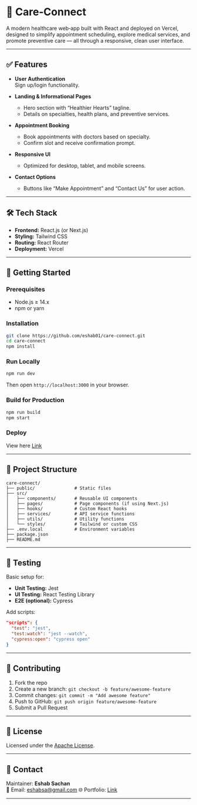 # 📎 Care‑Connect

A modern healthcare web‑app built with React and deployed on Vercel, designed to simplify appointment scheduling, explore medical services, and promote preventive care — all through a responsive, clean user interface.

---

## ✅ Features

- **User Authentication**  
  Sign up/login functionality.

- **Landing & Informational Pages**  
  - Hero section with “Healthier Hearts” tagline.  
  - Details on specialties, health plans, and preventive services.

- **Appointment Booking**  
  - Book appointments with doctors based on specialty.  
  - Confirm slot and receive confirmation prompt.

- **Responsive UI**  
  - Optimized for desktop, tablet, and mobile screens.

- **Contact Options**  
  - Buttons like “Make Appointment” and “Contact Us” for user action.

---

## 🛠️ Tech Stack

- **Frontend:** React.js (or Next.js)  
- **Styling:** Tailwind CSS  
- **Routing:** React Router
- **Deployment:** Vercel  

---

## 🚀 Getting Started

### Prerequisites

- Node.js ≥ 14.x  
- npm or yarn

### Installation

```bash
git clone https://github.com/eshab01/care-connect.git
cd care-connect
npm install
```

### Run Locally

```bash
npm run dev
```

Then open `http://localhost:3000` in your browser.

### Build for Production

```bash
npm run build
npm start
```

### Deploy

View here [Link](care-connect-blond.vercel.app)

---

## 📁 Project Structure

```
care-connect/
├── public/               # Static files
├── src/
│   ├── components/       # Reusable UI components
│   ├── pages/            # Page components (if using Next.js)
│   ├── hooks/            # Custom React hooks
│   ├── services/         # API service functions
│   ├── utils/            # Utility functions
│   └── styles/           # Tailwind or custom CSS
├── .env.local            # Environment variables
├── package.json
├── README.md
```

---

## 🧪 Testing

Basic setup for:

- **Unit Testing:** Jest  
- **UI Testing:** React Testing Library  
- **E2E (optional):** Cypress

Add scripts:

```json
"scripts": {
  "test": "jest",
  "test:watch": "jest --watch",
  "cypress:open": "cypress open"
}
```

---



## 🧭 Contributing

1. Fork the repo
2. Create a new branch: `git checkout -b feature/awesome-feature`
3. Commit changes: `git commit -m "Add awesome feature"`
4. Push to GitHub: `git push origin feature/awesome-feature`
5. Submit a Pull Request

---

## 📄 License

Licensed under the [Apache License](LICENSE).

---

## 🙋 Contact

Maintainer: **Eshab Sachan**  
📧 Email: eshabsa@gmail.com 
🌐 Portfolio: [Link](netflix-portfolio-iota.vercel.app)

---


